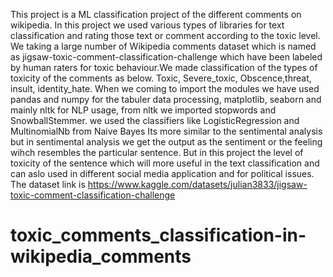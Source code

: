 This project is a ML classification project of the different comments on wikipedia.
In this project we used various types of libraries for text classification and rating those text or comment according to the toxic level.
We taking a large number of Wikipedia comments dataset which is named as jigsaw-toxic-comment-classification-challenge which have been labeled by human raters for toxic behaviour.We made classification of the types of toxicity of the comments as below.
Toxic, Severe_toxic, Obscence,threat, insult, identity_hate.
When we coming to import the modules we have used pandas and numpy for the tabuler data processing, matplotlib, seaborn and mainly nltk for NLP usage, from nltk we imported stopwords and SnowballStemmer.
we used the classifiers like LogisticRegression and MultinomialNb from Naive Bayes
Its more similar to the sentimental analysis but in sentimental analysis we get the output as the sentiment or the feeling wihch resembles the particular sentence.
But in this project the level of toxicity of the sentence which will more useful in the text classification and can aslo used in different social media application and for political issues.
The dataset link is https://www.kaggle.com/datasets/julian3833/jigsaw-toxic-comment-classification-challenge
# toxic_comments_classification-in-wikipedia_comments

